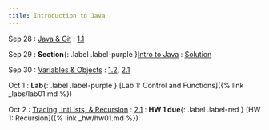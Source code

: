 ```yaml
---
title: Introduction to Java
---
```


Sep 28
: [Java & Git](#)
  : [1.1](#)

Sep 29
: **Section**{: .label .label-purple }[Intro to Java](#)
  : [Solution](#)

Sep 30
: [Variables & Objects](#)
  : [1.2](#), [2.1](#)

Oct 1
: **Lab**{: .label .label-purple } [Lab 1: Control and Functions]({% link _labs/lab01.md %})

Oct 2
: [Tracing, IntLists, & Recursion](#)
  : [2.1](#)
: **HW 1 due**{: .label .label-red } [HW 1: Recursion]({% link _hw/hw01.md %})
